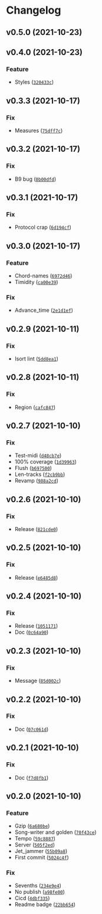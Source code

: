 # Changelog

<!--next-version-placeholder-->

## v0.5.0 (2021-10-23)


## v0.4.0 (2021-10-23)
### Feature
* Styles ([`320433c`](https://github.com/jackdreilly/jammer/commit/320433c1dd047f39bc32b359b46194e4f551ebeb))

## v0.3.3 (2021-10-17)
### Fix
* Measures ([`75dff7c`](https://github.com/jackdreilly/jammer/commit/75dff7c79a0a2a45707114f6b8aa6d4c02311ba8))

## v0.3.2 (2021-10-17)
### Fix
* B9 bug ([`0b00dfd`](https://github.com/jackdreilly/jammer/commit/0b00dfdb76eb1f2401f19d77b17e8238a8d8498e))

## v0.3.1 (2021-10-17)
### Fix
* Protocol crap ([`6d194cf`](https://github.com/jackdreilly/jammer/commit/6d194cfcfb977c796998a6c1ffec6d40bfca761e))

## v0.3.0 (2021-10-17)
### Feature
* Chord-names ([`6972d46`](https://github.com/jackdreilly/jammer/commit/6972d4615f7217fdabbf5b6f12940e9481478e06))
* Timidity ([`ca00e39`](https://github.com/jackdreilly/jammer/commit/ca00e39ad95183dbbf6a5d6ecb2a7f4d9c8d5108))

### Fix
* Advance_time ([`2e1d1ef`](https://github.com/jackdreilly/jammer/commit/2e1d1ef3a074e476a85e5ae125420ddb0320e9b2))

## v0.2.9 (2021-10-11)
### Fix
* Isort lint ([`5dd8ea1`](https://github.com/jackdreilly/jammer/commit/5dd8ea1959f9853cd1a70b902585b5bf8cde5577))

## v0.2.8 (2021-10-11)
### Fix
* Region ([`cafc847`](https://github.com/jackdreilly/jammer/commit/cafc84777eb76d832cbabd123e7277e4345a8093))

## v0.2.7 (2021-10-10)
### Fix
* Test-midi ([`d48cb7e`](https://github.com/jackdreilly/jammer/commit/d48cb7efb985e133208f67342b0896a0f2ddd1d4))
* 100% coverage ([`1d39963`](https://github.com/jackdreilly/jammer/commit/1d39963e839729f9cd8a6d5fcfbbfa4eca6aae93))
* Flush ([`b697500`](https://github.com/jackdreilly/jammer/commit/b6975007f7873f9ddc52bdfa993698b07cedfee3))
* Len-tracks ([`f2cb9bb`](https://github.com/jackdreilly/jammer/commit/f2cb9bb8fc49a82572cb5e696f13c844c83213c4))
* Revamp ([`988a2cd`](https://github.com/jackdreilly/jammer/commit/988a2cd4bd40f641b9f4b1693e84d30fd416171e))

## v0.2.6 (2021-10-10)
### Fix
* Release ([`821cde0`](https://github.com/jackdreilly/jammer/commit/821cde00399b9cd6cba9c21262a351418dcfbdaf))

## v0.2.5 (2021-10-10)
### Fix
* Release ([`e6485d8`](https://github.com/jackdreilly/jammer/commit/e6485d82abe7c5ff00dbf57ede27d51bb8a231af))

## v0.2.4 (2021-10-10)
### Fix
* Release ([`1051171`](https://github.com/jackdreilly/jammer/commit/105117125a82ec265f1c2ab7680fe203ce25ee77))
* Doc ([`0c64a90`](https://github.com/jackdreilly/jammer/commit/0c64a90de6bb79152b829f260682c0d2862a844c))

## v0.2.3 (2021-10-10)
### Fix
* Message ([`85d002c`](https://github.com/jackdreilly/jammer/commit/85d002c81305db6844629967ad5d533026ef63f7))

## v0.2.2 (2021-10-10)
### Fix
* Doc ([`07c061d`](https://github.com/jackdreilly/jammer/commit/07c061d1dd7195dea04cb71c51ebcd29c90862e0))

## v0.2.1 (2021-10-10)
### Fix
* Doc ([`f7d8fb1`](https://github.com/jackdreilly/jammer/commit/f7d8fb16a227e2ded330a6585565f3aa7677bf81))

## v0.2.0 (2021-10-10)
### Feature
* Gzip ([`6a680be`](https://github.com/jackdreilly/jammer/commit/6a680bec3520abf53c832bb7e3df89d59b024d82))
* Song-writer and golden ([`70f43ce`](https://github.com/jackdreilly/jammer/commit/70f43ceff740995fe686865d340e07d25dc9bb91))
* Tempo ([`59c8887`](https://github.com/jackdreilly/jammer/commit/59c88871b65502a01feba73d0b3d041a84ab5c23))
* Server ([`505f2ed`](https://github.com/jackdreilly/jammer/commit/505f2ed525a7f199247416d46c36b9e6dee09970))
* Jet_jammer ([`55b09a8`](https://github.com/jackdreilly/jammer/commit/55b09a85d13d2ca021b103b2b58ea3cca40e979e))
* First commit ([`5024c4f`](https://github.com/jackdreilly/jammer/commit/5024c4fd0b572979e8a8ae965c92024b53f3c3ce))

### Fix
* Sevenths ([`234e9e4`](https://github.com/jackdreilly/jammer/commit/234e9e418802a5e233b39ff6468e930784ace0e6))
* No publish ([`a98fe00`](https://github.com/jackdreilly/jammer/commit/a98fe00b072cee00e105669dc70221d9b8bc1294))
* Cicd ([`4dbf335`](https://github.com/jackdreilly/jammer/commit/4dbf3352cd0759b27180ed64db0f7347f24a3646))
* Readme badge ([`22bb654`](https://github.com/jackdreilly/jammer/commit/22bb654bb89cfbbc023b68d59c8210daef58192d))
